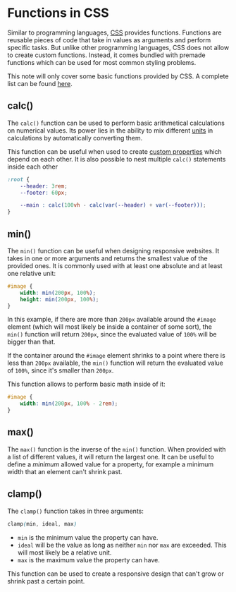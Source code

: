 # Functions in CSS

Similar to programming languages, [CSS](css.md) provides functions. Functions are reusable pieces of code that take in values as arguments and perform specific tasks. But unlike other programming languages, CSS does not allow to create custom functions. Instead, it comes bundled with premade functions which can be used for most common styling problems.

This note will only cover some basic functions provided by CSS. A complete list can be found [here](https://developer.mozilla.org/en-US/docs/Web/CSS/CSS_Functions).

## calc()

The `calc()` function can be used to perform basic arithmetical calculations on numerical values. Its power lies in the ability to mix different [units](css_units.md) in calculations by automatically converting them.

This function can be useful when used to create [custom properties](css_custom_properties.md) which depend on each other. It is also possible to nest multiple `calc()` statements inside each other

```css
:root {
	--header: 3rem;
	--footer: 60px;

	--main : calc(100vh - calc(var(--header) + var(--footer)));
}
```

## min()

The `min()` function can be useful when designing responsive websites. It takes in one or more arguments and returns the smallest value of the provided ones. It is commonly used with at least one absolute and at least one relative unit:

```css
#image {
	width: min(200px, 100%);
	height: min(200px, 100%);
}
```

In this example, if there are more than `200px` available around the `#image` element (which will most likely be inside a container of some sort), the `min()` function will return `200px`, since the evaluated value of `100%` will be bigger than that.

If the container around the `#image` element shrinks to a point where there is less than `200px` available, the `min()` function will return the evaluated value of `100%`, since it's smaller than `200px`.

This function allows to perform basic math inside of it:

```css
#image {
	width: min(200px, 100% - 2rem);
}
```

## max()

The `max()` function is the inverse of the `min()` function. When provided with a list of different values, it will return the largest one. It can be useful to define a *minimum* allowed value for a property, for example a minimum width that an element can't shrink past.

## clamp()

The `clamp()` function takes in three arguments:

```css
clamp(min, ideal, max)
```

- `min` is the minimum value the property can have.
- `ideal` will be the value as long as neither `min` nor `max` are exceeded. This will most likely be a relative unit.
- `max` is the maximum value the property can have.

This function can be used to create a responsive design that can't grow or shrink past a certain point.